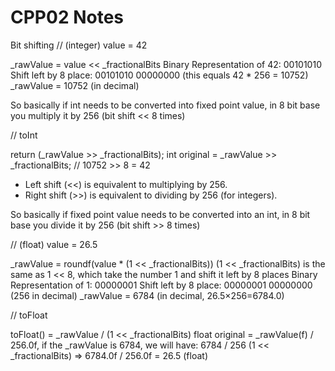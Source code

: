 # CPP02 Notes

Bit shifting 
// (integer) value = 42  

_rawValue = value << _fractionalBits
Binary Representation of 42:			 00101010
Shift left by 8 place:			00101010 00000000 (this equals 42 * 256 = 10752)
_rawValue = 10752 (in decimal)

So basically if int needs to be converted into fixed point value, in 8 bit base you multiply it 
by 256 (bit shift << 8 times)

// toInt

return (_rawValue >> _fractionalBits);
int original = _rawValue >> _fractionalBits; // 10752 >> 8 = 42
* Left shift (<<) is equivalent to multiplying by 256.
* Right shift (>>) is equivalent to dividing by 256 (for integers).

So basically if fixed point value needs to be converted into an int, in 8 bit base you divide it by 256 (bit shift >> 8 times)


// (float) value = 26.5

_rawValue = roundf(value * (1 << _fractionalBits))
(1 << _fractionalBits) is the same as 1 << 8, which take the number 1 and shift it left by 8 places
Binary Representation of 1:              00000001
Shift left by 8 place:			00000001 00000000 (256 in decimal)
_rawValue = 6784 (in decimal, 26.5×256=6784.0)

// toFloat

toFloat() = _rawValue / (1 << _fractionalBits)
float original = _rawValue(f) / 256.0f, if the _rawValue is 6784, we will have:
6784 / 256 (1 << _fractionalBits) => 6784.0f / 256.0f = 26.5 (float)